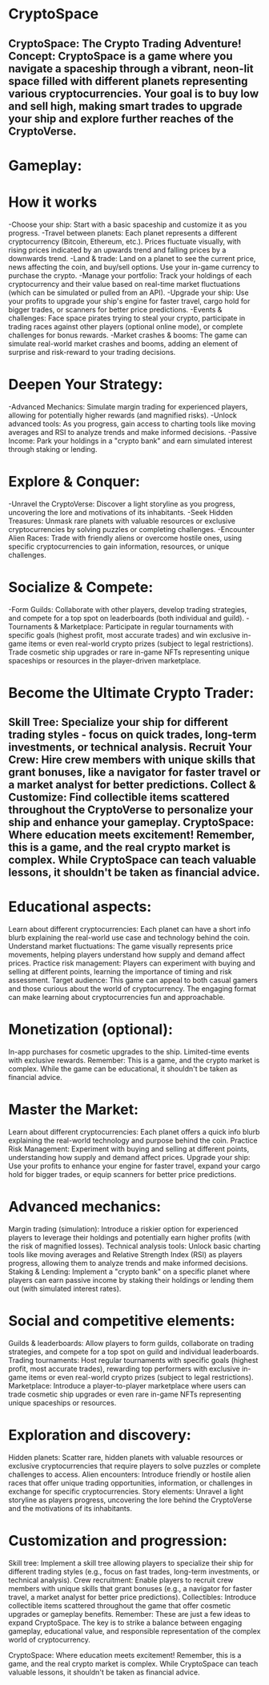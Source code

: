 # CryptoSpace
CryptoSpace: The Crypto Trading Adventure!
Concept: CryptoSpace is a game where you navigate a spaceship through a vibrant, neon-lit space filled with different planets representing various cryptocurrencies. Your goal is to buy low and sell high, making smart trades to upgrade your ship and explore further reaches of the CryptoVerse.
-----------------------------------------------------------------------------------------------------------------------------------------------------------------------------------------------------------
# Gameplay:
# How it works
-Choose your ship: Start with a basic spaceship and customize it as you progress.
-Travel between planets: Each planet represents a different cryptocurrency (Bitcoin, Ethereum, etc.). Prices fluctuate visually, with rising prices indicated by an upwards trend and falling prices by a downwards trend.
-Land & trade: Land on a planet to see the current price, news affecting the coin, and buy/sell options. Use your in-game currency to purchase the crypto.
-Manage your portfolio: Track your holdings of each cryptocurrency and their value based on real-time market fluctuations (which can be simulated or pulled from an API).
-Upgrade your ship: Use your profits to upgrade your ship's engine for faster travel, cargo hold for bigger trades, or scanners for better price predictions.
-Events & challenges: Face space pirates trying to steal your crypto, participate in trading races against other players (optional online mode), or complete challenges for bonus rewards.
-Market crashes & booms: The game can simulate real-world market crashes and booms, adding an element of surprise and risk-reward to your trading decisions.

# Deepen Your Strategy:
-Advanced Mechanics: Simulate margin trading for experienced players, allowing for potentially higher rewards (and magnified risks).
-Unlock advanced tools: As you progress, gain access to charting tools like moving averages and RSI to analyze trends and make informed decisions.
-Passive Income: Park your holdings in a "crypto bank" and earn simulated interest through staking or lending.

# Explore & Conquer:
-Unravel the CryptoVerse: Discover a light storyline as you progress, uncovering the lore and motivations of its inhabitants.
-Seek Hidden Treasures: Unmask rare planets with valuable resources or exclusive cryptocurrencies by solving puzzles or completing challenges.
-Encounter Alien Races: Trade with friendly aliens or overcome hostile ones, using specific cryptocurrencies to gain information, resources, or unique challenges.

# Socialize & Compete:
-Form Guilds: Collaborate with other players, develop trading strategies, and compete for a top spot on leaderboards (both individual and guild).
-Tournaments & Marketplace: Participate in regular tournaments with specific goals (highest profit, most accurate trades) and win exclusive in-game items or even real-world crypto prizes (subject to legal restrictions). Trade cosmetic ship upgrades or rare in-game NFTs representing unique spaceships or resources in the player-driven marketplace.

# Become the Ultimate Crypto Trader:
Skill Tree: Specialize your ship for different trading styles - focus on quick trades, long-term investments, or technical analysis.
Recruit Your Crew: Hire crew members with unique skills that grant bonuses, like a navigator for faster travel or a market analyst for better predictions.
Collect & Customize: Find collectible items scattered throughout the CryptoVerse to personalize your ship and enhance your gameplay.
CryptoSpace: Where education meets excitement! Remember, this is a game, and the real crypto market is complex. While CryptoSpace can teach valuable lessons, it shouldn't be taken as financial advice.
------------------------------------------------------------------------------------------------------------------------------------------------------------------------------------------------------------
# Educational aspects:
Learn about different cryptocurrencies: Each planet can have a short info blurb explaining the real-world use case and technology behind the coin.
Understand market fluctuations: The game visually represents price movements, helping players understand how supply and demand affect prices.
Practice risk management: Players can experiment with buying and selling at different points, learning the importance of timing and risk assessment.
Target audience: This game can appeal to both casual gamers and those curious about the world of cryptocurrency. The engaging format can make learning about cryptocurrencies fun and approachable.

# Monetization (optional):
In-app purchases for cosmetic upgrades to the ship.
Limited-time events with exclusive rewards.
Remember: This is a game, and the crypto market is complex.  While the game can be educational, it shouldn't be taken as financial advice.

# Master the Market:
Learn about different cryptocurrencies: Each planet offers a quick info blurb explaining the real-world technology and purpose behind the coin.
Practice Risk Management: Experiment with buying and selling at different points, understanding how supply and demand affect prices.
Upgrade your ship: Use your profits to enhance your engine for faster travel, expand your cargo hold for bigger trades, or equip scanners for better price predictions.

# Advanced mechanics:
Margin trading (simulation): Introduce a riskier option for experienced players to leverage their holdings and potentially earn higher profits (with the risk of magnified losses).
Technical analysis tools: Unlock basic charting tools like moving averages and Relative Strength Index (RSI) as players progress, allowing them to analyze trends and make informed decisions.
Staking & Lending: Implement a "crypto bank" on a specific planet where players can earn passive income by staking their holdings or lending them out (with simulated interest rates).

# Social and competitive elements:
Guilds & leaderboards: Allow players to form guilds, collaborate on trading strategies, and compete for a top spot on guild and individual leaderboards.
Trading tournaments: Host regular tournaments with specific goals (highest profit, most accurate trades), rewarding top performers with exclusive in-game items or even real-world crypto prizes (subject to legal restrictions).
Marketplace: Introduce a player-to-player marketplace where users can trade cosmetic ship upgrades or even rare in-game NFTs representing unique spaceships or resources.

# Exploration and discovery:
Hidden planets: Scatter rare, hidden planets with valuable resources or exclusive cryptocurrencies that require players to solve puzzles or complete challenges to access.
Alien encounters: Introduce friendly or hostile alien races that offer unique trading opportunities, information, or challenges in exchange for specific cryptocurrencies.
Story elements: Unravel a light storyline as players progress, uncovering the lore behind the CryptoVerse and the motivations of its inhabitants.

# Customization and progression:
Skill tree: Implement a skill tree allowing players to specialize their ship for different trading styles (e.g., focus on fast trades, long-term investments, or technical analysis).
Crew recruitment: Enable players to recruit crew members with unique skills that grant bonuses (e.g., a navigator for faster travel, a market analyst for better price predictions).
Collectibles: Introduce collectible items scattered throughout the game that offer cosmetic upgrades or gameplay benefits.
Remember: These are just a few ideas to expand CryptoSpace. The key is to strike a balance between engaging gameplay, educational value, and responsible representation of the complex world of cryptocurrency.

CryptoSpace: Where education meets excitement! Remember, this is a game, and the real crypto market is complex. While CryptoSpace can teach valuable lessons, it shouldn't be taken as financial advice.
